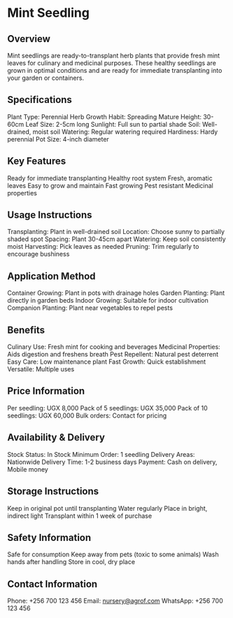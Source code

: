 # Mint Seedling

## Overview
Mint seedlings are ready-to-transplant herb plants that provide fresh mint leaves for culinary and medicinal purposes. These healthy seedlings are grown in optimal conditions and are ready for immediate transplanting into your garden or containers.

## Specifications
Plant Type: Perennial Herb
Growth Habit: Spreading
Mature Height: 30-60cm
Leaf Size: 2-5cm long
Sunlight: Full sun to partial shade
Soil: Well-drained, moist soil
Watering: Regular watering required
Hardiness: Hardy perennial
Pot Size: 4-inch diameter

## Key Features
Ready for immediate transplanting
Healthy root system
Fresh, aromatic leaves
Easy to grow and maintain
Fast growing
Pest resistant
Medicinal properties

## Usage Instructions
Transplanting: Plant in well-drained soil
Location: Choose sunny to partially shaded spot
Spacing: Plant 30-45cm apart
Watering: Keep soil consistently moist
Harvesting: Pick leaves as needed
Pruning: Trim regularly to encourage bushiness

## Application Method
Container Growing: Plant in pots with drainage holes
Garden Planting: Plant directly in garden beds
Indoor Growing: Suitable for indoor cultivation
Companion Planting: Plant near vegetables to repel pests

## Benefits
Culinary Use: Fresh mint for cooking and beverages
Medicinal Properties: Aids digestion and freshens breath
Pest Repellent: Natural pest deterrent
Easy Care: Low maintenance plant
Fast Growth: Quick establishment
Versatile: Multiple uses

## Price Information
Per seedling: UGX 8,000
Pack of 5 seedlings: UGX 35,000
Pack of 10 seedlings: UGX 60,000
Bulk orders: Contact for pricing

## Availability & Delivery
Stock Status: In Stock
Minimum Order: 1 seedling
Delivery Areas: Nationwide
Delivery Time: 1-2 business days
Payment: Cash on delivery, Mobile money

## Storage Instructions
Keep in original pot until transplanting
Water regularly
Place in bright, indirect light
Transplant within 1 week of purchase

## Safety Information
Safe for consumption
Keep away from pets (toxic to some animals)
Wash hands after handling
Store in cool, dry place

## Contact Information
Phone: +256 700 123 456
Email: nursery@agrof.com
WhatsApp: +256 700 123 456


